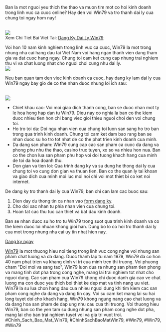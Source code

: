<p>Ban la mot nguoi yeu thich the thao va muon tim mot co hoi kinh doanh trong linh vuc ca cuoc online? Hay den voi Win79 va tro thanh dai ly cua chung toi ngay hom nay!</p><br><img src="https://win79club1.com/wp-content/uploads/2025/04/Cach-dang-ky-dai-ly-Win79.png"></br>
Xem Chi Tiet Bai Viet Tai: <a href="https://win79club1.com/dang-ky-dai-ly-win79/">Dang Ky Dai Ly Win79</a><p>Voi hon 10 nam kinh nghiem trong linh vuc ca cuoc, Win79 la mot trong nhung nha cai hang dau tai Viet Nam voi hang ngan thanh vien dang tham gia va dat cuoc hang ngay. Chung toi cam ket cung cap nhung trai nghiem thu vi va chat luong nhat cho nguoi choi cung nhu dai ly.<br><img src="https://win79club1.com/wp-content/uploads/2025/04/Dang-Ky-Dai-Ly-Win79-Huong-Dan-Chi-Tiet-Va-Co-Hoi-Kiem-Tien.png"></br><p>Neu ban quan tam den viec kinh doanh ca cuoc, hay dang ky lam dai ly cua Win79 ngay bay gio de co the nhan duoc nhung loi ich sau:</p><br><img src="https://win79club1.com/wp-content/uploads/2025/04/Loi-ich-khi-tro-thanh-dai-ly-Win79.png"></br><ul>
<li>Chiet khau cao: Voi moi giao dich thanh cong, ban se duoc nhan mot ty le hoa hong hap dan tu Win79. Dieu nay co nghia la ban co the kiem duoc nhieu tien hon chi bang viec gioi thieu nguoi choi den voi chung toi.</li>
<li>Ho tro toi da: Doi ngu nhan vien cua chung toi luon san sang ho tro ban trong qua trinh kinh doanh. Chung toi cam ket dam bao rang ban se nhan duoc su ho tro tot nhat de co the phat trien kinh doanh cua minh.</li>
<li>Da dang san pham: Win79 cung cap cac san pham ca cuoc da dang va phong phu nhu the thao, casino truc tuyen, xo so va nhieu hon nua. Ban co the chon lua san pham phu hop voi doi tuong khach hang cua minh de toi da hoa doanh thu.</li>
<li>Don gian va tien loi: Qua trinh dang ky va su dung he thong dai ly cua chung toi vo cung don gian va thuan tien. Ban co the quan ly tai khoan va giao dich cua minh moi luc moi noi chi voi mot thiet bi co ket noi internet.</li>
</ul><p>De dang ky tro thanh dai ly cua Win79, ban chi can lam cac buoc sau:<ol>
<li>Dien day du thong tin ca nhan vao <a href="#">form dang ky</a>.</li>
<li>Cho doi xac nhan tu phia nhan vien cua chung toi.</li>
<li>Hoan tat cac thu tuc can thiet va bat dau kinh doanh.</li>
</ol><p>Ban se nhan duoc su ho tro tu Win79 trong suot qua trinh kinh doanh va co the kiem duoc loi nhuan khong gioi han. Dung bo lo co hoi tro thanh dai ly cua mot trong nhung nha cai uy tin nhat hien nay.</p><a class="button" href="#">Dang ky ngay</a><p><a href="https://win79club1.com/">Win79</a> la mot thuong hieu noi tieng trong linh vuc cong nghe voi nhung san pham chat luong va da dang. Duoc thanh lap tu nam 1979, Win79 da co hon 40 nam phat trien va khang dinh vi tri cua minh tren thi truong. Voi phuong cham "Doi moi va sang tao", Win79 luon dua ra nhung san pham tien phong va mang tinh dot pha trong cong nghe, mang lai trai nghiem tot nhat cho nguoi dung. Cac san pham cua Win79 khong chi duoc danh gia cao ve chat luong ma con duoc yeu thich boi thiet ke dep mat va tinh nang uu viet. Win79 la su lua chon hang dau cua nhieu nguoi dung khi tim kiem cac san pham cong nghe da dang va dang tin cay. Voi su cam ket mang lai su hai long tuyet doi cho khach hang, Win79 khong ngung nang cao chat luong va da dang hoa san pham de dap ung nhu cau cua thi truong. Voi thuong hieu Win79, ban co the yen tam su dung nhung san pham cong nghe dot pha, mang lai cho ban trai nghiem tuyet voi va gia tri vuot troi.
#Chinh_Sach_Bao_Mat_Win79, #ChinhSachBaoMatWin79, #Win79, #Win79, #Win79
